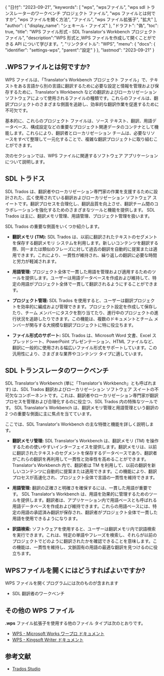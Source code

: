 {
"日付": "2023-09-21",
  "keywords": [
"wps",
"wpsファイル",
"wps sdl トランスレーターのワークベンチ プロジェクト ファイル",
"wps ファイルとは何ですか",
"wps ファイルを開く方法",
"ファイル",
"wps ファイル拡張子",
"拡大"
],
  "author": {
"display_name": "シェキール・ファイズ"
},
"ドラフト": "偽",
"toc": true,
"title": "WPS ファイル形式 - SDL Translator's Workbench プロジェクト ファイル",
  "description":"WPS 形式と,WPS ファイルを作成して開くことができる API について学びます。",
"リンクタイトル": "WPS",
  "menu": {
    "docs": {
      "identifier": "settings-wps",
"parent":"設定"
}
},
"lastmod": "2023-09-21"
}

## .WPSファイルとは何ですか?

WPS ファイルは、「Translator's Workbench プロジェクト ファイル」で、テキストをある言語から別の言語に翻訳するために必要な設定と情報を管理および保存するために、Translator's Workbench などの翻訳およびローカリゼーション ソフトウェアによって使用されるファイルの種類です。これらのファイルは、翻訳プロジェクトのさまざまな側面を追跡し、効率的な翻訳作業を促進するために不可欠です。

基本的に、これらのプロジェクト ファイルは、ソース テキスト、翻訳、用語データベース、構成設定などの重要なプロジェクト関連データのコンテナとして機能します。これらにより、翻訳者とローカリゼーション チームは、必要なリソースをすべて整理して一元化することで、複雑な翻訳プロジェクトに取り組むことができます。

次のセクションでは、WPS ファイルに関連するソフトウェア アプリケーションについて説明します。

## SDL トラドス

SDL Trados は、翻訳者やローカリゼーション専門家の作業を支援するために設計された、広く使用されている翻訳およびローカリゼーション ソフトウェア スイートです。翻訳プロセスを合理化し、翻訳品質を向上させ、翻訳チーム間のコラボレーションを強化するためのさまざまなツールと機能を提供します。 SDL Trados は主に、翻訳メモリ管理、用語管理、プロジェクト管理を扱います。

SDL Trados の重要な側面をいくつか紹介します。

- **翻訳メモリ (TM):** SDL Trados は、以前に翻訳されたテキストのセグメントを保存する翻訳メモリ システムを利用します。新しいコンテンツを翻訳する際、同一または類似のフレーズに対して過去の翻訳を自動的に提案または適用できます。これにより、一貫性が維持され、繰り返しの翻訳に必要な時間と労力が軽減されます。

- **用語管理:** プロジェクト全体で一貫した用語を管理および適用するためのツールを提供します。ユーザーは用語データベースを作成および維持して、特定の用語がプロジェクト全体で一貫して翻訳されるようにすることができます。

- **プロジェクト管理:** SDL Trados を使用すると、ユーザーは翻訳プロジェクトを効率的に編成および管理できます。プロジェクト設定を作成して保存したり、チーム メンバーにタスクを割り当てたり、進行中のプロジェクトの進行状況を追跡したりできます。この機能は、複数のドキュメントとチーム メンバーが関与する大規模な翻訳プロジェクトに特に役立ちます。

- **ファイル形式のサポート:** SDL Trados は、Microsoft Word 文書、Excel スプレッドシート、PowerPoint プレゼンテーション、HTML ファイルなど、翻訳に一般的に使用される幅広いファイル形式をサポートしています。この汎用性により、さまざまな業界やコンテンツ タイプに適しています。

## SDL トランスレータのワークベンチ

SDL Translator's Workbench (単に「Translator's Workbench」とも呼ばれます) は、SDL Trados 翻訳およびローカリゼーション ソフトウェア スイートの不可欠なコンポーネントです。これは、翻訳者やローカリゼーション専門家が翻訳プロセスを管理および合理化するのに役立つ、SDL Trados 内の特殊なツールです。 SDL Translator's Workbench は、翻訳メモリ管理と用語管理という翻訳の 2 つの重要な側面に主に焦点を当てています。

ここでは、SDL Translator's Workbench の主な特徴と機能を詳しく説明します。

- **翻訳メモリ管理:** SDL Translator's Workbench は、翻訳メモリ (TM) を操作するための使いやすいインターフェイスを提供します。翻訳メモリは、以前に翻訳されたテキストのセグメントを保存するデータベースであり、翻訳者がこれらの翻訳を再利用して一貫性と効率性を高めることができます。 Translator's Workbench 内で、翻訳者は TM を利用して、以前の翻訳を新しいコンテンツに自動的に提案または適用できます。この機能により、翻訳プロセスが高速化され、プロジェクト全体で言語の一貫性を維持できます。

- **用語管理:** 翻訳の正確さと明確さを確保するには、一貫した用語が重要です。 SDL Translator's Workbench は、用語を効果的に管理するためのツールを提供します。翻訳者は、アプリケーション内で用語ベースとも呼ばれる用語データベースを作成および維持できます。これらの用語ベースには、特定の用語の承認済み翻訳が保存され、翻訳者がプロジェクト全体で一貫した用語を使用できるようになります。

- **訳語検索:** ソフトウェアを使用すると、ユーザーは翻訳メモリ内で訳語検索を実行できます。これは、特定の単語やフレーズを検索し、それらが以前のプロジェクトでどのように翻訳されたかを確認できることを意味します。この機能は、一貫性を維持し、文脈固有の用語の最適な翻訳を見つけるのに役立ちます。

## WPSファイルを開くにはどうすればよいですか?

WPS ファイルを開くプログラムには次のものが含まれます

- SDL 翻訳者のワークベンチ

## その他の WPS ファイル

**.wps** ファイル拡張子を使用する他のファイル タイプは次のとおりです。

- [WPS - Microsoft Works ワープロ ドキュメント](/ja/word-processing/wps/)
- [WPS - Kingsoft Writer ドキュメント](/ja/word-processing/wps-kingsoft/)

## 参考文献
* [Trados Studio](https://en.wikipedia.org/wiki/Trados_Studio)
